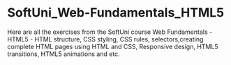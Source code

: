 # SoftUni_Web-Fundamentals_HTML5
Here are all the exercises from the SoftUni course Web Fundamentals - HTML5 - HTML structure, CSS styling, CSS rules, selectors,creating complete HTML pages using HTML and CSS, Responsive design, HTML5 transitions, HTML5 animations and etc.
